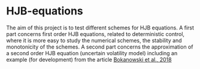 # HJB-equations

The aim of this project is to test different schemes for HJB equations. A first part concerns first order HJB equations, related to deterministic control, where it is more easy to study the numerical schemes, the stability and monotonicity of the schemes. A second part concerns the approximation of a second order HJB equation (uncertain volatility model) including an example (for development) from the article [Bokanowski et al., 2018](https://www.researchgate.net/publication/310329326_High-order_filtered_schemes_for_time-dependent_second_order_HJB_equations)

